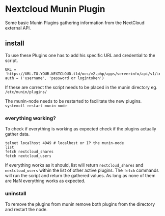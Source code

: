 # Nextcloud Munin Plugin
Some basic Munin Plugins gathering information from the NextCloud external API.

## install
To use these Plugins one has to add his specific URL and credential to the script.
```
URL = 'https://URL.TO.YOUR.NEXTCLOUD.tld/ocs/v2.php/apps/serverinfo/api/v1/info'
auth = ('username', 'password or logintoken')
```
If these are correct the script needs to be placed in the munin directory eg. `/etc/munin/plugins/`

The munin-node needs to be restarted to facilitate the new plugins.
`systemctl restart munin-node`

### everything working?
To check if everything is working as expected check if the plugins actually gather data.
```
telnet localhost 4949 # localhost or IP the munin-node
list
fetch nextcloud_shares
fetch nextcloud_users
```

If everything works as it should, list will return `nextcloud_shares` and `nextcloud_users` within the list of other active plugins. The `fetch` commands will run the script and return the gathered values. As long as none of them are NaN everything works as expected.

### uninstall
To remove the plugins from munin remove both plugins from the directory and restart the node.
